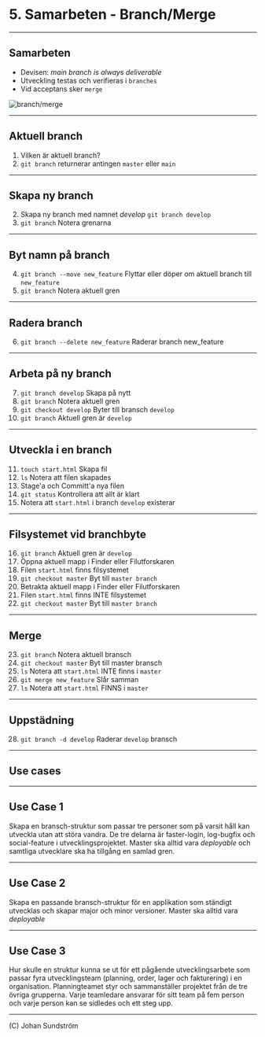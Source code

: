 # 5. Samarbeten - Branch/Merge

---

## Samarbeten 

* Devisen: *main branch is always deliverable*
* Utveckling testas och verifieras i `branches`
* Vid acceptans sker `merge`

![branch/merge](https://www.nobledesktop.com/image/gitresources/git-branches-merge.png)

---

## Aktuell branch

1. Vilken är aktuell branch? 
2. ```git branch``` returnerar antingen `master` eller `main`

---

## Skapa ny branch

2. Skapa ny branch med namnet *develop* ```git branch develop```
3. ```git branch``` Notera grenarna

---

## Byt namn på branch

4. ```git branch --move new_feature``` Flyttar eller döper om aktuell branch till `new_feature`
5.  ```git branch``` Notera aktuell gren

---

## Radera branch

6. ```git branch --delete new_feature``` Raderar branch new_feature

---

## Arbeta på ny branch

7. ```git branch develop``` Skapa på nytt
8. ```git branch``` Notera aktuell gren
9. ```git checkout develop``` Byter till bransch `develop`
10. ```git branch``` Aktuell gren är `develop`

---

## Utveckla i en branch

11. ```touch start.html``` Skapa fil
12. ```ls``` Notera att filen skapades
13. Stage'a och Committ'a nya filen
14. ```git status``` Kontrollera att allt är klart
15. Notera att `start.html` i branch `develop` existerar

---

## Filsystemet vid branchbyte

16. ```git branch``` Aktuell gren är `develop`
17.  Öppna aktuell mapp i Finder eller Filutforskaren
18.  Filen `start.html` finns filsystemet
19.  ```git checkout master``` Byt till `master branch`
20.  Betrakta aktuell mapp i Finder eller Filutforskaren
21.  Filen `start.html` finns INTE filsystemet
22.  ```git checkout master``` Byt till `master branch`

---

## Merge

23. ```git branch``` Notera aktuell bransch
24. ```git checkout master``` Byt till master bransch
25. ```ls``` Notera att `start.html` INTE finns i `master`
26. ```git merge new_feature``` Slår samman 
27. ```ls``` Notera att `start.html` FINNS i `master`

---

## Uppstädning

28. ```git branch -d develop``` Raderar `develop` bransch

--- 

## Use cases

---

## Use Case 1

Skapa en bransch-struktur som passar tre personer som på varsit håll kan utveckla utan att störa vandra. De tre delarna är faster-login, log-bugfix och social-feature i utvecklingsprojektet. Master ska alltid vara _deployable_ och samtliga utvecklare ska ha tillgång en samlad gren.

---

## Use Case 2

Skapa en passande bransch-struktur för en applikation som ständigt utvecklas och skapar major och minor versioner. Master ska alltid vara _deployable_

---

## Use Case 3

Hur skulle en struktur kunna se ut för ett pågående utvecklingsarbete som passar fyra utvecklingsteam (planning, order, lager och fakturering) i en organisation. Planningteamet styr och sammanställer projektet från de tre övriga grupperna. Varje teamledare ansvarar för sitt team på fem person och varje person kan se sidledes och ett steg upp.

---

(C) Johan Sundström